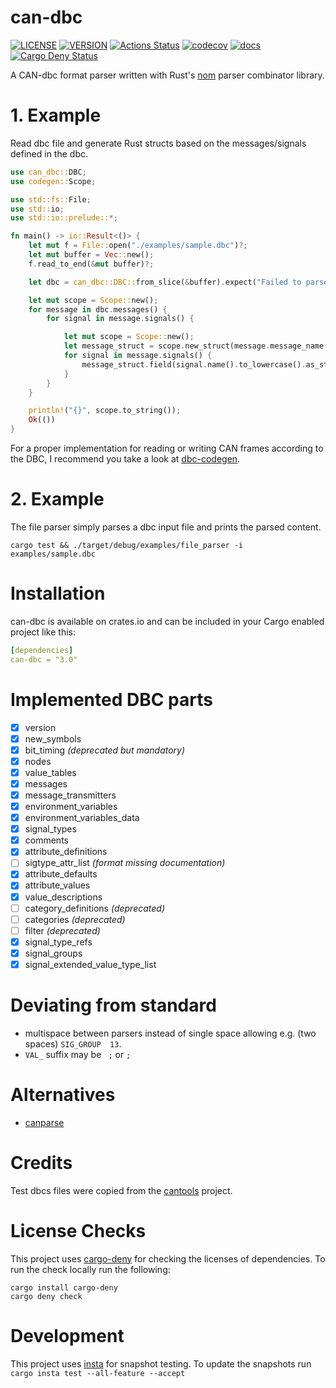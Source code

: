 # can-dbc
[![LICENSE](https://img.shields.io/badge/license-MIT-blue.svg)](LICENSE)
[![VERSION](https://img.shields.io/crates/v/can-dbc.svg)](https://crates.io/crates/can-dbc)
[![Actions Status](https://github.com/marcelbuesing/can-dbc/workflows/Continuous%20integration/badge.svg)](https://github.com/marcelbuesing/can-dbc/actions?query=workflow%3A"Continuous+integration")
[![codecov](https://codecov.io/gh/marcelbuesing/can-dbc/branch/dev/graph/badge.svg)](https://codecov.io/gh/marcelbuesing/can-dbc)
[![docs](https://docs.rs/can-dbc/badge.svg)](https://docs.rs/can-dbc)
[![Cargo Deny Status](https://img.shields.io/badge/cargo--deny-license%20checked-green)](https://github.com/marcelbuesing/can-dbc/actions?query=workflow%3A"Continuous+integration")

A CAN-dbc format parser written with Rust's [nom](https://github.com/Geal/nom) parser combinator library.

# 1. Example

Read dbc file and generate Rust structs based on the messages/signals defined in the dbc.

```rust
use can_dbc::DBC;
use codegen::Scope;

use std::fs::File;
use std::io;
use std::io::prelude::*;

fn main() -> io::Result<()> {
    let mut f = File::open("./examples/sample.dbc")?;
    let mut buffer = Vec::new();
    f.read_to_end(&mut buffer)?;

    let dbc = can_dbc::DBC::from_slice(&buffer).expect("Failed to parse dbc file");

    let mut scope = Scope::new();
    for message in dbc.messages() {
        for signal in message.signals() {

            let mut scope = Scope::new();
            let message_struct = scope.new_struct(message.message_name());
            for signal in message.signals() {
                message_struct.field(signal.name().to_lowercase().as_str(), "f64");
            }
        }
    }

    println!("{}", scope.to_string());
    Ok(())
}
```

For a proper implementation for reading or writing CAN frames according to the DBC, I recommend you take a look at [dbc-codegen](https://github.com/technocreatives/dbc-codegen).

# 2. Example

The file parser simply parses a dbc input file and prints the parsed content.
```
cargo test && ./target/debug/examples/file_parser -i examples/sample.dbc
```

# Installation
can-dbc is available on crates.io and can be included in your Cargo enabled project like this:

```yml
[dependencies]
can-dbc = "3.0"
```

# Implemented DBC parts

- [x] version
- [x] new_symbols
- [x] bit_timing *(deprecated but mandatory)*
- [x] nodes
- [x] value_tables
- [x] messages
- [x] message_transmitters
- [x] environment_variables
- [x] environment_variables_data
- [x] signal_types
- [x] comments
- [x] attribute_definitions
- [ ] sigtype_attr_list *(format missing documentation)*
- [x] attribute_defaults
- [x] attribute_values
- [x] value_descriptions
- [ ] category_definitions *(deprecated)*
- [ ] categories *(deprecated)*
- [ ] filter *(deprecated)*
- [x] signal_type_refs
- [x] signal_groups
- [x] signal_extended_value_type_list

# Deviating from standard
- multispace between parsers instead of single space allowing e.g. (two spaces) `SIG_GROUP  13`.
- `VAL_` suffix may be ` ;` or `;`

# Alternatives
- [canparse](https://github.com/jmagnuson/canparse)

# Credits
Test dbcs files were copied from the [cantools](https://github.com/eerimoq/cantools) project.

# License Checks

This project uses [cargo-deny](https://github.com/EmbarkStudios/cargo-deny) for checking the licenses of dependencies. To run the check locally run the following:

```
cargo install cargo-deny
cargo deny check
```

# Development
This project uses [insta](https://insta.rs) for snapshot testing. To update the snapshots run `cargo insta test --all-feature --accept`
